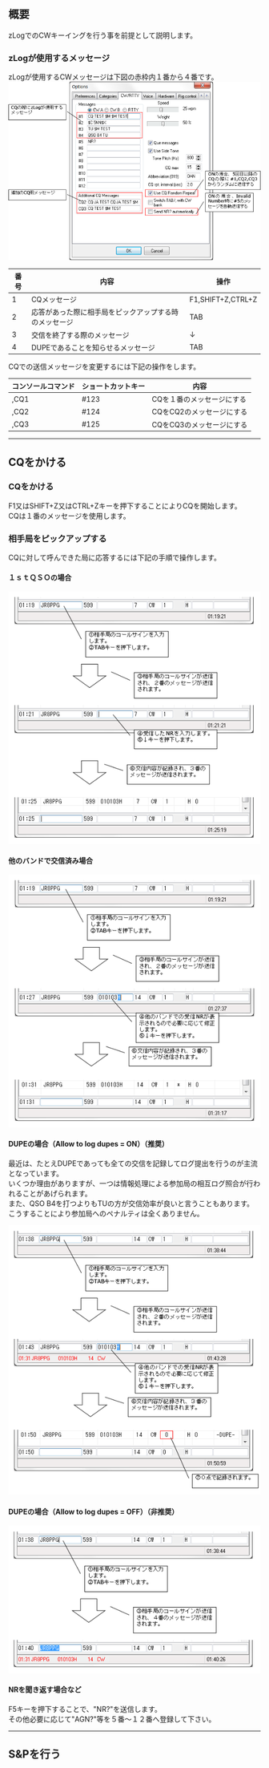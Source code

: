 ## 概要
zLogでのCWキーイングを行う事を前提として説明します。

### zLogが使用するメッセージ

zLogが使用するCWメッセージは下図の赤枠内１番から４番です。  
![Messages](https://raw.githubusercontent.com/jr8ppg/zLog/images/cw_messages.png)

|番号|内容|操作|
| --- | --- | --- |
|1|CQメッセージ|F1,SHIFT+Z,CTRL+Z|
|2|応答があった際に相手局をピックアップする時のメッセージ|TAB|
|3|交信を終了する際のメッセージ|↓|
|4|DUPEであることを知らせるメッセージ|TAB|

CQでの送信メッセージを変更するには下記の操作をします。

|コンソールコマンド|ショートカットキー|内容|
| --- | --- | --- |
|,CQ1|#123|CQを１番のメッセージにする|
|,CQ2|#124|CQをCQ2のメッセージにする|
|,CQ3|#125|CQをCQ3のメッセージにする|

***
## CQをかける

### CQをかける
F1又はSHIFT+Z又はCTRL+Zキーを押下することによりCQを開始します。  
CQは１番のメッセージを使用します。  

### 相手局をピックアップする
CQに対して呼んできた局に応答するには下記の手順で操作します。

#### １ｓｔＱＳＯの場合

![1st QSO](https://raw.githubusercontent.com/jr8ppg/zLog/images/cw_1st.png)

#### 他のバンドで交信済み場合

![2nd QSO](https://raw.githubusercontent.com/jr8ppg/zLog/images/cw_2nd.png)

#### DUPEの場合（Allow to log dupes = ON）（推奨）

最近は、たとえDUPEであっても全ての交信を記録してログ提出を行うのが主流となっています。  
いくつか理由がありますが、一つは情報処理による参加局の相互ログ照合が行われることがあげられます。  
また、QSO B4を打つよりもTUの方が交信効率が良いと言うこともあります。  
こうすることにより参加局へのペナルティは全くありません。  

![DUPE](https://raw.githubusercontent.com/jr8ppg/zLog/images/cw_dupe_allow_on.png)

#### DUPEの場合（Allow to log dupes = OFF）（非推奨）

![DUPE](https://raw.githubusercontent.com/jr8ppg/zLog/images/cw_dupe_allow_off.png)

#### NRを聞き返す場合など

F5キーを押下することで、"NR?"を送信します。  
その他必要に応じて"AGN?"等を５番～１２番へ登録して下さい。  

***
## S&Pを行う